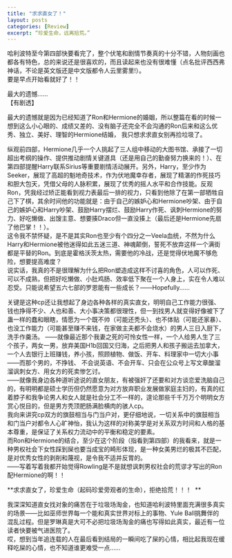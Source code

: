 ```yaml
---
title: "求求直女了！"
layout: posts
categories: [Review]
excerpt: “珍爱生命，远离拾荒。”
---
```

  
哈利波特至今第四部快要看完了，整个伏笔和剧情节奏真的十分不错，人物刻画也都各有特色，总的来说还是很喜欢的，而且读起来也没有很难懂（点名批评西西弗神话，不论是英文版还是中文版都令人云里雾里!）。    
要是早点开始看就好了！！    
    
最大的遗憾……    
【有剧透】    
    
最大的遗憾就是因为已经知道了Ron和Hermione的婚姻，所以整篇在看的时候一想到这么小心眼的、成绩又差的、没有脑子还完全不会沟通的Ron后来和这么优秀、独立、美好、理智的Hermione结婚， 我只想求求直女别再捡垃圾了。    
    
纵观前四部，Hermione几乎一个人挑起了三人组中移动的大图书馆、承接了一切超出考纲的操作、提供推动剧情关键道具（还是用自己的勤奋努力换来的！）、在第四部提醒Harry联系Sirius等重要剧情活动展开。另外，Harry，至少作为Seeker，展现了高超的魁地奇技术，作为伏地魔幸存者，展现了精湛的作死技巧和胆大包天，凭借父母的人脉积累，展现了优秀的摇人水平和合作技能。反观Ron，凭我经过矫正能看到视力表最后一排的视力，只看到他除了在第一部牺牲自己下了棋，其余时间他的功能就是：由于自己的嫉妒心和Hermione吵架、由于自己的嫉妒心和Harry吵架、鼓励Harry摆烂、鼓励Harry作死、讽刺Hermione的努力、好吃懒做、出馊主意、想要揍Draco但一直没揍上（最后还是Hermione先扇了他巴掌！！）。   
这令我不禁怀疑，是不是其实Ron也至少有个四分之一Veela血统，不然为什么Harry和Hermione被他迷得如此五迷三道、神魂颠倒，誓死不放弃这样一个满街都是平替的Ron。到底是霍格沃茨太热，需要他的冷战，还是觉得伏地魔不够危险，想要提高难度？  
说实话，我真的不是很理解为什么把Ron塑造成这样不讨喜的角色，人可以作死、可以不成熟，但把好吃懒做、小肚鸡肠、效率低下聚在一个人身上，实在令人难以忍受。只能说希望五六七部的罗恩能有一些成长？——Hopefully……    
  
关键是这种cp还让我想起了身边各种各样的真实直女，明明自己工作能力很强、钱也挣得不少、人也和善、大小事决策都很理性，但一到找男人就变得好像被下了蛊一样的蠢和眼瞎，情愿为一个既不帅（可能还秃头）、也不体贴（可能还家暴）、也没工作能力（可能甚至赚不来钱，在家做主夫都不会烧水）的男人三日入厨下，洗手作羹汤。 
——就像最近那个我妻之死的可怜女性一样，一个人给男人生了三个孩子，两女一男，放弃美国H1b回国又归海，之后把男人和孩子搬运去加拿大，一个人去银行上班赚钱，养小孩，照顾植物、做饭、开车、料理家中一切大小事——而那个男的，不挣钱、  不会说英语、不会开车、只会在公众号上写文章酸溜溜讽刺女方、用女方的死卖惨乞讨。  
——就像我身边各种道听途说的直女朋友，有被强奸了还要和对方谈恋爱洗脑自己的，有明明都是硕士学历但仍然愿意为对方放弃职业发展做家庭主妇的，有真的红着脖子和我争论男人和女人就是社会分工不一样的，遑论那些千千万万个明明女方赏心悦目的，但是男方秃顶肥肠满脸横肉的骇人cp。    
我向来讲究cp双方的旗鼓相当与门当户对，更仔细地说，一切关系中的旗鼓相当和门当户对都令人心旷神怡，我认为这样的对称美学是对关系双方时间和人格的基本尊重，是保证了关系权力流动中的平衡和稳定的要素。    
而Ron和Hermione的结合，至少在这个阶段（指看到第四部）的我看来，就是一种男权社会下女性踩到屎也要当成宝的畸形体现，是一种女美男烂的极其不匹配，是对优秀女性的剥削和蔑视，是令我不适并反胃的。    
——写着写着我都开始觉得Rowling是不是就想讽刺男权社会的荒谬才写出的Ron配Hermione的啊！！    
    
**求求直女了，珍爱生命（起码珍爱旁观者的生命），拒绝拾荒！！！  ** 
  
我深深知道直女找对象的痛苦在于垃圾场淘金，也知道哈利波特里面充满很多真实的场景——比如巫师世界每一个能和真实世界对标上的事物、Yule Ball挑舞伴的混乱过程。但是罗琳真是大可不必把垃圾场淘金的痛也写得如此真实，最近有一位读者快要被气进医院了。  
哎，想到当年追连载的人在最后看到结局的一瞬间吃了屎的心情，相比起我现在缓释吃屎的心情，也不知道谁更难受一点……   